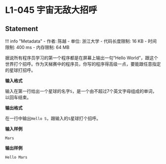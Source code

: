 
# L1-045 宇宙无敌大招呼

## Statement

!!! info "Metadata"
    - 作者: 陈越
    - 单位: 浙江大学
    - 代码长度限制: 16 KB
    - 时间限制: 400 ms
    - 内存限制: 64 MB

据说所有程序员学习的第一个程序都是在屏幕上输出一句“Hello World”，跟这个世界打个招呼。作为天梯赛中的程序员，你写的程序得高级一点，要能跟任意指定的星球打招呼。

**输入格式**

输入在第一行给出一个星球的名字`S`，是一个由不超过7个英文字母组成的单词，以回车结束。

**输出格式**

在一行中输出`Hello S`，跟输入的`S`星球打个招呼。

**输入样例**
```plaintext
Mars
```

**输出样例**
```plaintext
Hello Mars
```

